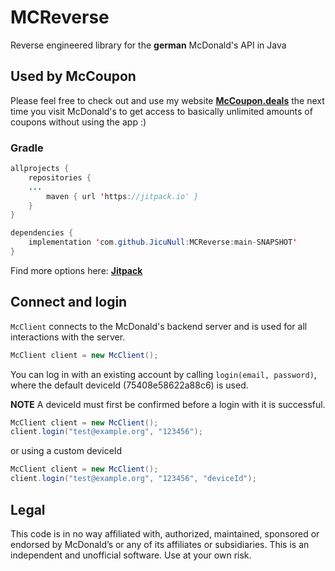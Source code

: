 # MCReverse
 Reverse engineered library for the **german** McDonald's API in Java 

## Used by McCoupon
Please feel free to check out and use my website **[McCoupon.deals](https://www.mccoupon.deals)** the next time you 
visit McDonald's to get access to basically unlimited amounts of coupons without using the app :)

### Gradle
```java
allprojects {
    repositories {
	...
        maven { url 'https://jitpack.io' }
    }
}
```
```java
dependencies {
    implementation 'com.github.JicuNull:MCReverse:main-SNAPSHOT'
}
```
Find more options here: **[Jitpack](https://jitpack.io/#JicuNull/MCReverse)**

## Connect and login
`McClient` connects to the McDonald's backend server and is used for all interactions with the server.

```java
McClient client = new McClient();
```
You can log in with an existing account by calling `login(email, password)`, where the default deviceId (75408e58622a88c6) is used.

**NOTE** A deviceId must first be confirmed before a login with it is successful.
```java
McClient client = new McClient();
client.login("test@example.org", "123456");
```
or using a custom deviceId
```java
McClient client = new McClient();
client.login("test@example.org", "123456", "deviceId");
```

## Legal
This code is in no way affiliated with, authorized, maintained, sponsored or endorsed by McDonald’s or any of its affiliates or subsidiaries. This is an independent and unofficial software. Use at your own risk.
